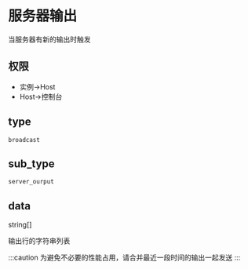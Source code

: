# 服务器输出

当服务器有新的输出时触发

## 权限

- 实例->Host
- Host->控制台

## type

`broadcast`

## sub_type

`server_ourput`

## data

string[]

输出行的字符串列表

:::caution
为避免不必要的性能占用，请合并最近一段时间的输出一起发送
:::
